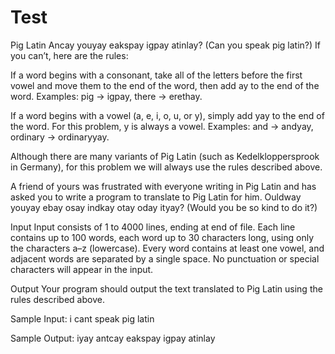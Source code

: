 # Test
Pig Latin
Ancay youyay eakspay igpay atinlay? (Can you speak pig latin?) If you can’t, here are the rules:

If a word begins with a consonant, take all of the letters before the first vowel and move them to the end of the word, then add ay to the end of the word. Examples: pig → igpay, there → erethay.

If a word begins with a vowel (a, e, i, o, u, or y), simply add yay to the end of the word. For this problem, y is always a vowel. Examples: and → andyay, ordinary → ordinaryyay.

Although there are many variants of Pig Latin (such as Kedelkloppersprook in Germany), for this problem we will always use the rules described above.

A friend of yours was frustrated with everyone writing in Pig Latin and has asked you to write a program to translate to Pig Latin for him. Ouldway youyay ebay osay indkay otay oday ityay? (Would you be so kind to do it?)

Input
Input consists of 1 to 4000 lines, ending at end of file. Each line contains up to 100 words, each word up to 30 characters long, using only the characters a–z (lowercase). Every word contains at least one vowel, and adjacent words are separated by a single space. No punctuation or special characters will appear in the input.

Output
Your program should output the text translated to Pig Latin using the rules described above.

Sample Input:
i cant speak pig latin

Sample Output:
iyay antcay eakspay igpay atinlay
